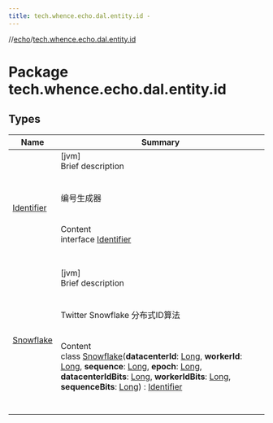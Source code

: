 ```yaml
---
title: tech.whence.echo.dal.entity.id -
---
```

//[echo](../index.md)/[tech.whence.echo.dal.entity.id](index.md)



# Package tech.whence.echo.dal.entity.id  


## Types  
  
|  Name|  Summary| 
|---|---|
| [Identifier](-identifier/index.md)| [jvm]  <br>Brief description  <br><br><br>编号生成器<br><br>  <br>Content  <br>interface [Identifier](-identifier/index.md)  <br><br><br>
| [Snowflake](-snowflake/index.md)| [jvm]  <br>Brief description  <br><br><br>Twitter Snowflake 分布式ID算法<br><br>  <br>Content  <br>class [Snowflake](-snowflake/index.md)(**datacenterId**: [Long](https://kotlinlang.org/api/latest/jvm/stdlib/kotlin/-long/index.html), **workerId**: [Long](https://kotlinlang.org/api/latest/jvm/stdlib/kotlin/-long/index.html), **sequence**: [Long](https://kotlinlang.org/api/latest/jvm/stdlib/kotlin/-long/index.html), **epoch**: [Long](https://kotlinlang.org/api/latest/jvm/stdlib/kotlin/-long/index.html), **datacenterIdBits**: [Long](https://kotlinlang.org/api/latest/jvm/stdlib/kotlin/-long/index.html), **workerIdBits**: [Long](https://kotlinlang.org/api/latest/jvm/stdlib/kotlin/-long/index.html), **sequenceBits**: [Long](https://kotlinlang.org/api/latest/jvm/stdlib/kotlin/-long/index.html)) : [Identifier](-identifier/index.md)  <br><br><br>

